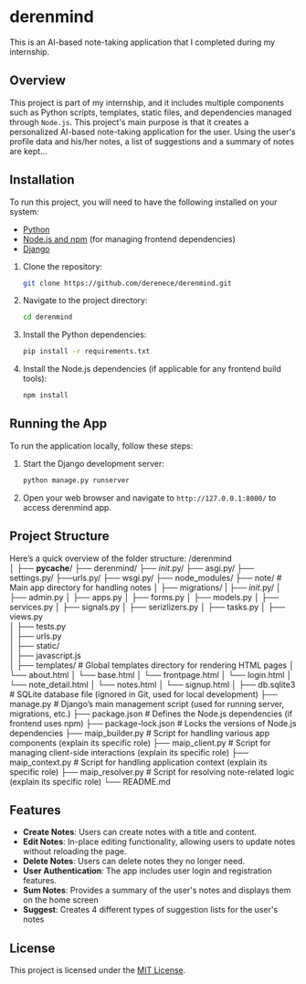 # derenmind
This is an AI-based note-taking application that I completed during my internship.

## Overview
This project is part of my internship, and it includes multiple components such as Python scripts, templates, static files, and dependencies managed through `Node.js`. 
This project's main purpose is that it creates a personalized AI-based note-taking application for the user. Using the user's profile data and his/her notes, a list of suggestions and a summary of notes are kept...


## Installation

To run this project, you will need to have the following installed on your system:
- [Python](https://www.python.org/downloads/)
- [Node.js and npm](https://nodejs.org/) (for managing frontend dependencies)
- [Django](https://www.djangoproject.com/)

1. Clone the repository:
    ```bash
    git clone https://github.com/derenece/derenmind.git
    ```
2. Navigate to the project directory:
    ```bash
    cd derenmind
    ```
3. Install the Python dependencies:
    ```bash
    pip install -r requirements.txt
    ```
4. Install the Node.js dependencies (if applicable for any frontend build tools):
    ```bash
    npm install
    ```


## Running the App
To run the application locally, follow these steps:

1. Start the Django development server:
    ```bash
    python manage.py runserver
    ```
2. Open your web browser and navigate to `http://127.0.0.1:8000/` to access derenmind app.


## Project Structure
Here’s a quick overview of the folder structure:
/derenmind         
│
├── __pycache__/ 
├── derenmind/
      ├── _init_.py/
      ├── asgi.py/
      ├── settings.py/
      ├──urls.py/
      ├── wsgi.py/
├── node_modules/
├── note/                 # Main app directory for handling notes
│   ├── migrations/
|   ├── _init_.py/
│   ├── admin.py 
│   ├── apps.py 
│   ├── forms.py 
│   ├── models.py 
│   ├── services.py 
│   ├── signals.py 
│   ├── serizlizers.py 
│   ├── tasks.py 
│   ├── views.py          
│   ├── tests.py          
│   ├── urls.py          
│
├── static/               
│   ├── javascript.js              
│
├── templates/            # Global templates directory for rendering HTML pages
│   └── about.html
│   └── base.html 
│   └── frontpage.html 
│   └── login.html 
│   └── note_detail.html 
│   └── notes.html 
│   └── signup.html 
│
├── db.sqlite3            # SQLite database file (ignored in Git, used for local development)
├── manage.py             # Django’s main management script (used for running server, migrations, etc.)
├── package.json          # Defines the Node.js dependencies (if frontend uses npm)
├── package-lock.json     # Locks the versions of Node.js dependencies
├── maip_builder.py       # Script for handling various app components (explain its specific role)
├── maip_client.py        # Script for managing client-side interactions (explain its specific role)
├── maip_context.py       # Script for handling application context (explain its specific role)
├── maip_resolver.py      # Script for resolving note-related logic (explain its specific role)
└── README.md  

## Features
- **Create Notes**: Users can create notes with a title and content.
- **Edit Notes**: In-place editing functionality, allowing users to update notes without reloading the page.
- **Delete Notes**: Users can delete notes they no longer need.
- **User Authentication**: The app includes user login and registration features.
- **Sum Notes**: Provides a summary of the user's notes and displays them on the home screen
- **Suggest**: Creates 4 different types of suggestion lists for the user's notes

## License
This project is licensed under the [MIT License](LICENSE).



